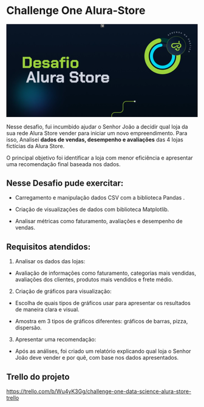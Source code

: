 # Challenge One Alura-Store
![capa do desafio](image.png)


Nesse desafio, fui incumbido ajudar o Senhor João a decidir qual loja da sua rede Alura Store vender para iniciar um novo empreendimento. Para isso, Analisei **dados de vendas, desempenho e avaliações** das 4 lojas fictícias da Alura Store.
 
O principal objetivo foi identificar a loja com menor eficiência e apresentar uma recomendação final baseada nos dados.

## Nesse Desafio pude exercitar:

* Carregamento e manipulação dados CSV com a biblioteca Pandas .

* Criação de  visualizações de dados com biblioteca Matplotlib.

* Analisar métricas como faturamento, avaliações e desempenho de vendas.

## Requisitos atendidos:

1. Analisar os dados das lojas:

* Avaliação de informações como faturamento, categorias mais vendidas, avaliações dos clientes, produtos mais vendidos e frete médio.

2. Criação de  gráficos para visualização:

* Escolha de quais tipos de gráficos usar para apresentar os resultados de maneira clara e visual.

* Amostra em 3 tipos de gráficos diferentes: gráficos de barras, pizza, dispersão.

3. Apresentar uma recomendação:

* Após as análises, foi criado um relatório explicando qual loja o Senhor João deve vender e por quê, com base nos dados apresentados.


## Trello do projeto
https://trello.com/b/Wu4yK3Gg/challenge-one-data-science-alura-store-trello